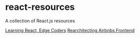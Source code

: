 # react-resources
A collection of React.js resources

[Learning React, Edge Coders](https://edgecoders.com/learning-react-js-is-easier-than-you-think-fbd6dc4d935a)
[Rearchitecting Airbnbs Frontend](https://medium.com/airbnb-engineering/rearchitecting-airbnbs-frontend-5e213efc24d2)
